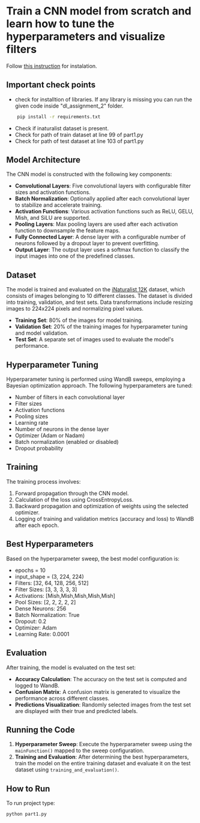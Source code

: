 # Train a CNN model from scratch and learn how to tune the hyperparameters and visualize filters

Follow [this instruction](https://github.com/Rakeshsah0/dl_assignment_2/blob/main/README.md#installation) for instalation.

## Important check points
- check  for installtion of libraries. If any library is missing you can run the given code inside "dl_assignment_2" folder.
```bash
    pip install -r requirements.txt
```
- Check if inaturalist dataset is present.
- Check for path of train dataset at line 99 of part1.py
- Check for path of test dataset at line 103 of part1.py

## Model Architecture

The CNN model is constructed with the following key components:
- **Convolutional Layers**: Five convolutional layers with configurable filter sizes and activation functions.
- **Batch Normalization**: Optionally applied after each convolutional layer to stabilize and accelerate training.
- **Activation Functions**: Various activation functions such as ReLU, GELU, Mish, and SiLU are supported.
- **Pooling Layers**: Max pooling layers are used after each activation function to downsample the feature maps.
- **Fully Connected Layer**: A dense layer with a configurable number of neurons followed by a dropout layer to prevent overfitting.
- **Output Layer**: The output layer uses a softmax function to classify the input images into one of the predefined classes.

## Dataset

The model is trained and evaluated on the [iNaturalist 12K](https://storage.googleapis.com/wandb_datasets/nature_12K.zip
) dataset, which consists of images belonging to 10 different classes. The dataset is divided into training, validation, and test sets. Data transformations include resizing images to 224x224 pixels and normalizing pixel values.
- **Training Set**: 80% of the images for model training.
- **Validation Set**: 20% of the training images for hyperparameter tuning and model validation.
- **Test Set**: A separate set of images used to evaluate the model's performance.

## Hyperparameter Tuning

Hyperparameter tuning is performed using WandB sweeps, employing a Bayesian optimization approach. The following hyperparameters are tuned:
- Number of filters in each convolutional layer
- Filter sizes
- Activation functions
- Pooling sizes
- Learning rate
- Number of neurons in the dense layer
- Optimizer (Adam or Nadam)
- Batch normalization (enabled or disabled)
- Dropout probability

## Training

The training process involves:
1. Forward propagation through the CNN model.
2. Calculation of the loss using CrossEntropyLoss.
3. Backward propagation and optimization of weights using the selected optimizer.
4. Logging of training and validation metrics (accuracy and loss) to WandB after each epoch.

## Best Hyperparameters

Based on the hyperparameter sweep, the best model configuration is:
- epochs = 10
- input_shape = (3, 224, 224)
- Filters: [32, 64, 128, 256, 512]
- Filter Sizes: [3, 3, 3, 3, 3]
- Activations: [Mish,Mish,Mish,Mish,Mish]
- Pool Sizes: [2, 2, 2, 2, 2]
- Dense Neurons: 256
- Batch Normalization: True
- Dropout: 0.2
- Optimizer: Adam
- Learning Rate: 0.0001

## Evaluation

After training, the model is evaluated on the test set:
- **Accuracy Calculation**: The accuracy on the test set is computed and logged to WandB.
- **Confusion Matrix**: A confusion matrix is generated to visualize the performance across different classes.
- **Predictions Visualization**: Randomly selected images from the test set are displayed with their true and predicted labels.

## Running the Code

1. **Hyperparameter Sweep**: Execute the hyperparameter sweep using the `mainFunction()` mapped to the sweep configuration.
2. **Training and Evaluation**: After determining the best hyperparameters, train the model on the entire training dataset and evaluate it on the test dataset using `training_and_evaluation()`.

## How to Run

To run project type:
```bash
python part1.py
```
